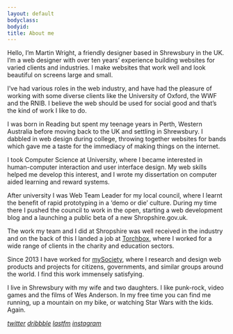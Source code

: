 ```yaml
---
layout: default
bodyclass: 
bodyid: 
title: About me
---
```


Hello, I&#8217;m Martin Wright, a friendly designer based in Shrewsbury in the UK.
I&#8217;m a web designer with over ten years&#8217; experience building websites for varied clients and industries. I make websites that work well and look beautiful on screens large and small.

I&#8217;ve had various roles in the web industry, and have had the pleasure of working with some diverse clients like the University of Oxford, the WWF and the RNIB. I believe the web should be used for social good and that&#8217;s the kind of work I like to do.

I was born in Reading but spent my teenage years in Perth, Western Australia before moving back to the UK and settling in Shrewsbury.
I dabbled in web design during college, throwing together websites for bands which gave me a taste for the immediacy of making things on the internet. 

I took Computer Science at University, where I became interested in human-computer interaction and user interface design. My web skills helped me develop this interest, and I wrote my dissertation on computer aided learning and reward systems.

After university I was Web Team Leader for my local council, where I learnt the benefit of rapid prototyping in a &#8216;demo or die&#8217; culture. During my time there I pushed the council to work in the open, starting a web development blog and a launching a public beta of a new Shropshire.gov.uk.

The work my team and I did at Shropshire was well received in the industry and on the back of this I landed a job at <a href="http://torchbox.com">Torchbox</a>, where I worked for a wide range of clients in the charity and education sectors.

Since 2013 I have worked for <a href="http://mysociety.org">mySociety</a>, where I research and design web products and projects for citizens, governments, and similar groups around the world. I find this work immensely satisfying.

I live in Shrewsbury with my wife and two daughters. I like punk-rock, video games and the films of Wes Anderson. In my free time you can find me running, up a mountain on my bike, or watching Star Wars with the kids. Again.


<a href="http://twitter.com/wrightmartin" ><i>twitter</i></a>
<a href="http://dribbble.com/wrightmartin"><i>dribbble</i></a>
<a href="http://www.last.fm/user/Johnny-5"><i>lastfm</i></a>
<a href="http://instagram.com/mynameismartin/"><i>instagram</i></a>
    

